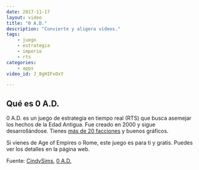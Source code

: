 ```yaml
---
date: 2017-11-17
layout: video
title: "0 A.D."
description: "Convierte y aligera vídeos."
tags:
    - juego
    - estrategia
    - imperio
    - rts
categories:
    - apps
video_id: J_8gHIFxOxY

---
```

<!--more-->

## Qué es 0 A.D.

0 A.D. es un juego de estrategia en tiempo real (RTS) que busca asemejar los hechos de la Edad Antigua. Fue creado en 2000 y sigue desarrollándose. Tienes [más de 20 facciones](https://es.wikipedia.org/wiki/0_A.D.) y buenos gráficos.

Si vienes de Age of Empires o Rome, este juego es para ti y gratis. Puedes ver los detalles en la página web.

Fuente: [CindySims](https://www.youtube.com/channel/UCnJOvGWpZGw_sxrVx4Z2Gdw), [0 A.D.](https://play0ad.com/)
